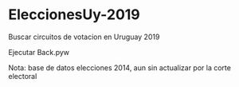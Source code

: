 # EleccionesUy-2019
Buscar circuitos de votacion en Uruguay 2019

Ejecutar Back.pyw

Nota: base de datos elecciones 2014, aun sin actualizar por la corte electoral
